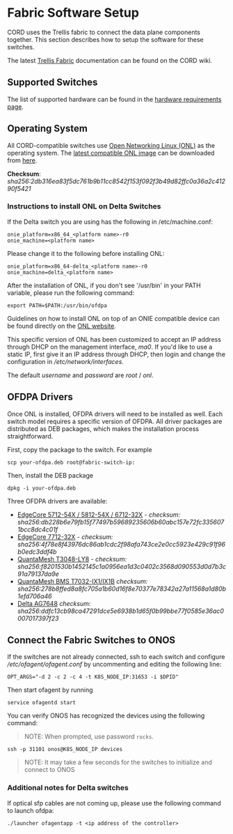 # Fabric Software Setup

CORD uses the Trellis fabric to connect the data plane components together.
This section describes how to setup the software for these switches.

The latest [Trellis Fabric](https://wiki.opencord.org/display/CORD/Trellis%3A+CORD+Network+Infrastructure) documentation can be found on the CORD wiki.

## Supported Switches

The list of supported hardware can be found in the [hardware requirements page](../prereqs/hardware.md).

## Operating System

All CORD-compatible switches use
[Open Networking Linux (ONL)](https://opennetlinux.org/) as the operating system.
The [latest compatible ONL image](https://github.com/opencord/OpenNetworkLinux/releases/download/2017-10-19.2200-1211610/ONL-2.0.0_ONL-OS_2017-10-19.2200-1211610_AMD64_INSTALLED_INSTALLER) can be downloaded from [here](https://github.com/opencord/OpenNetworkLinux/releases/download/2017-10-19.2200-1211610/ONL-2.0.0_ONL-OS_2017-10-19.2200-1211610_AMD64_INSTALLED_INSTALLER).

**Checksum**: *sha256:2db316ea83f5dc761b9b11cc8542f153f092f3b49d82ffc0a36a2c41290f5421*

### Instructions to install ONL on Delta Switches

If the Delta switch you are using has the following in /etc/machine.conf:
```shell
onie_platform=x86_64_<platform name>-r0
onie_machine=<platform name>
```
Please change it to the following before installing ONL:
```shell
onie_platform=x86_64-delta_<platform name>-r0
onie_machine=delta_<platform name>
```
After the installation of ONL, if you don't see '/usr/bin' in your PATH variable, please run the following command:
```shell
export PATH=$PATH:/usr/bin/ofdpa
```

Guidelines on how to install ONL on top of an ONIE compatible device can be found directly on the [ONL website](https://opennetlinux.org/).

This specific version of ONL has been customized to accept an IP address through DHCP on the management interface, *ma0*. If you'd like to use a static IP, first give
it an IP address through DHCP, then login and change the configuration in
*/etc/network/interfaces*.

The default *username* and *password* are *root* / *onl*.

## OFDPA Drivers

Once ONL is installed, OFDPA drivers will need to be installed as well.
Each switch model requires a specific version of OFDPA. All driver packages are distributed as DEB packages, which makes the installation process straightforward.

First, copy the package to the switch. For example

```shell
scp your-ofdpa.deb root@fabric-switch-ip:
```

Then, install the DEB package

```shell
dpkg -i your-ofdpa.deb
```
Three OFDPA drivers are available:

* [EdgeCore 5712-54X / 5812-54X / 6712-32X](https://github.com/onfsdn/atrium-docs/blob/master/16A/ONOS/builds/ofdpa_3.0.5.5%2Baccton1.7-1_amd64.deb?raw=true) - *checksum: sha256:db228b6e79fb15f77497b59689235606b60abc157e72fc3356071bcc8dc4c01f*
* [EdgeCore 7712-32X](https://github.com/onfsdn/atrium-docs/blob/master/16A/ONOS/builds/ofdpa_3.0.5.5%2Baccton1.7-1_amd64.deb) - *checksum: sha256:4f78e8f43976dc86ab1cdc2f98afa743ce2e0cc5923e429c91f96b0edc3ddf4b*
* [QuantaMesh T3048-LY8](https://github.com/onfsdn/atrium-docs/blob/master/16A/ONOS/builds/ofdpa-ly8_0.3.0.5.0-EA5-qct-01.01_amd64.deb?raw=true) - *checksum: sha256:f8201530b1452145c1a0956ea1d3c0402c3568d090553d0d7b3c91a79137da9e*
* [QuantaMesh BMS T7032-IX1/IX1B](https://github.com/onfsdn/atrium-docs/blob/master/16A/ONOS/builds/ofdpa-ix1_0.3.0.5.0-EA5-qct-01.00_amd64.deb?raw=true) *checksum: sha256:278b8ffed8a8fc705a1b60d16f8e70377e78342a27a11568a1d80b1efd706a46*
* [Delta AG7648](https://github.com/onfsdn/atrium-docs/blob/master/16A/ONOS/builds/ofdpa-ag7648_0.3.0.5.6_amd64.deb?raw=true) *checksum: sha256:ddfc13cb98ca47291dce5e6938b1d65f0b99bbe77f0585e36ac0007017397f23*

## Connect the Fabric Switches to ONOS

If the switches are not already connected, ssh to each switch and configure */etc/ofagent/ofagent.conf* by uncommenting and editing the following line:

```shell
OPT_ARGS="-d 2 -c 2 -c 4 -t K8S_NODE_IP:31653 -i $DPID"
```

Then start ofagent by running

```shell
service ofagentd start
```

You can verify ONOS has recognized the devices using the following command:

> NOTE: When prompted, use password `rocks`.

```shell
ssh -p 31101 onos@K8S_NODE_IP devices
```

> NOTE: It may take a few seconds for the switches to initialize and connect to ONOS

### Additional notes for Delta switches

If optical sfp cables are not coming up, please use the following command to launch ofdpa:
```shell
./launcher ofagentapp -t <ip address of the controller>
```
